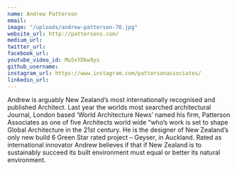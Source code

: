 ```yaml
---
name: Andrew Patterson
email: 
image: "/uploads/andrew-patterson-70.jpg"
website_url: http://pattersons.com/
medium_url: 
twitter_url: 
facebook_url: 
youtube_video_id: Mu5xYDkw9ys
github_username: 
instagram_url: https://www.instagram.com/pattersonassociates/
linkedin_url: 
---
```


Andrew is arguably New Zealand’s most internationally recognised and published Architect. Last year the worlds most searched architectural Journal, London based ‘World Architecture News’ named his firm, Patterson Associates as one of five Architects world wide “who’s work is set to shape Global Architecture in the 21st century. He is the designer of New Zealand’s only new build 6 Green Star rated project – Geyser, in Auckland. Rated as international innovator Andrew believes if that if New Zealand is to sustainably succeed its built environment must equal or better its natural environment.
